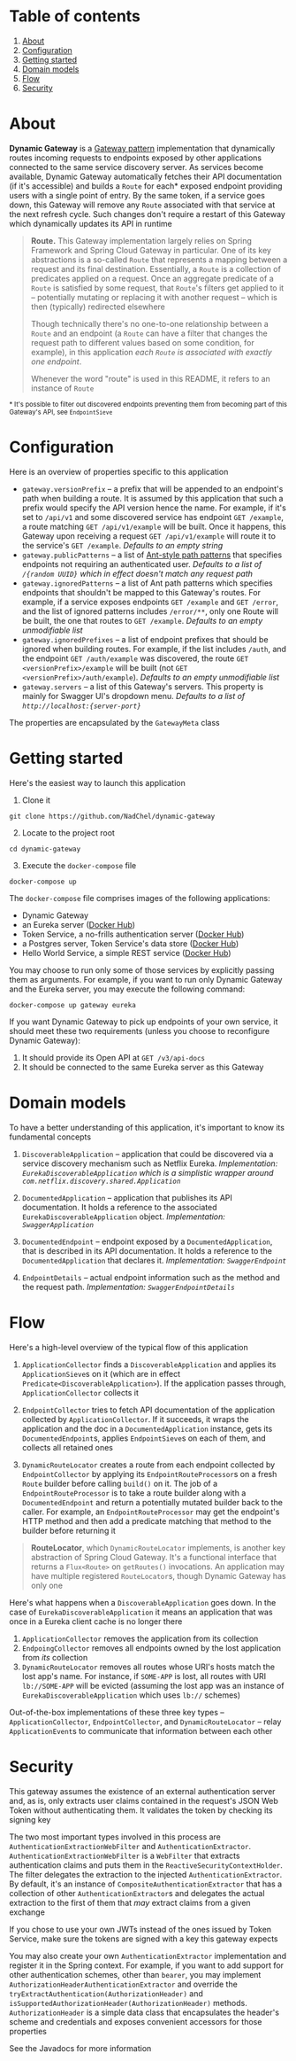 # Table of contents
1. [About](#about)
2. [Configuration](#configuration)
3. [Getting started](#getting-started)
4. [Domain models](#domain-models)
5. [Flow](#flow)
6. [Security](#security)

# About
**Dynamic Gateway** is a [Gateway pattern][] implementation that dynamically routes incoming requests to endpoints exposed by other applications connected to the same service discovery server. As services become available, Dynamic Gateway automatically fetches their API documentation (if it's accessible) and builds a `Route` for each* exposed endpoint providing users with a single point of entry. By the same token, if a service goes down, this Gateway will remove any `Route` associated with that service at the next refresh cycle. Such changes don't require a restart of this Gateway which dynamically updates its API in runtime

> **Route.** This Gateway implementation largely relies on Spring Framework and Spring Cloud Gateway in particular. One of its key abstractions is a so-called `Route` that represents a mapping between a request and its final destination. Essentially, a `Route` is a collection of predicates applied on a request. Once an aggregate predicate of a `Route` is satisfied by some request, that `Route`'s filters get applied to it – potentially mutating or replacing it with another request – which is then (typically) redirected elsewhere
> 
> Though technically there's no one-to-one relationship between a `Route` and an endpoint (a `Route` can have a filter that changes the request path to different values based on some condition, for example), in this application *each `Route` is associated with exactly one endpoint*. 
> 
> Whenever the word "route" is used in this README, it refers to an instance of `Route`

<small>* It's possible to filter out discovered endpoints preventing them from becoming part of this Gateway's API, see `EndpointSieve`</small>

[Gateway pattern]: https://microservices.io/patterns/apigateway.html

# Configuration

Here is an overview of properties specific to this application

* `gateway.versionPrefix` – a prefix that will be appended to an endpoint's path when building a route. It is assumed by this application that such a prefix would specify the API version hence the name. For example, if it's set to `/api/v1` and some discovered service has endpoint `GET /example`, a route matching `GET /api/v1/example` will be built. Once it happens, this Gateway upon receiving a request `GET /api/v1/example` will route it to the service's `GET /example`. *Defaults to an empty string*
* `gateway.publicPatterns` – a list of [Ant-style path patterns][Ant patterns] that specifies endpoints not requiring an authenticated user. *Defaults to a list of `/{random UUID}` which in effect doesn't match any request path*
* `gateway.ignoredPatterns` – a list of Ant path patterns which specifies endpoints that shouldn't be mapped to this Gateway's routes. For example, if a service exposes endpoints `GET /example` and `GET /error`, and the list of ignored patterns includes `/error/**`, only one Route will be built, the one that routes to `GET /example`. *Defaults to an empty unmodifiable list*
* `gateway.ignoredPrefixes` – a list of endpoint prefixes that should be ignored when building routes. For example, if the list includes `/auth`, and the endpoint `GET /auth/example` was discovered, the route `GET <versionPrefix>/example` will be built (not `GET <versionPrefix>/auth/example`). *Defaults to an empty unmodifiable list*
* `gateway.servers` – a list of this Gateway's servers. This property is mainly for Swagger UI's dropdown menu.  *Defaults to a list of `http://localhost:{server-port}`* 

The properties are encapsulated by the `GatewayMeta` class

[Ant patterns]: https://docs.spring.io/spring-framework/docs/3.2.0.RELEASE_to_3.2.1.RELEASE/Spring%20Framework%203.2.1.RELEASE/org/springframework/util/AntPathMatcher.html

<a id="getting-started"></a>
# Getting started

Here's the easiest way to launch this application
1. Clone it
```
git clone https://github.com/NadChel/dynamic-gateway
```
2. Locate to the project root
```
cd dynamic-gateway
```
3. Execute the `docker-compose` file
```
docker-compose up
```

The `docker-compose` file comprises images of the following applications:
* Dynamic Gateway
* an Eureka server ([Docker Hub][eureka])
* Token Service, a no-frills authentication server ([Docker Hub][token-service])
* a Postgres server, Token Service's data store ([Docker Hub][postgres])
* Hello World Service, a simple REST service ([Docker Hub][helloworld-service])

You may choose to run only some of those services by explicitly passing them as arguments. For example, if you want to run only Dynamic Gateway and the Eureka server, you may execute the following command:
```
docker-compose up gateway eureka
```
If you want Dynamic Gateway to pick up endpoints of your own service, it should meet these two requirements (unless you choose to reconfigure Dynamic Gateway):
1. It should provide its Open API at `GET /v3/api-docs`
2. It should be connected to the same Eureka server as this Gateway

[eureka]: https://hub.docker.com/repository/docker/nadchel/eureka-server
[token-service]: https://hub.docker.com/repository/docker/nadchel/token-service
[postgres]: https://hub.docker.com/_/postgres
[helloworld-service]: https://hub.docker.com/repository/docker/nadchel/helloworld-service

# Domain models
To have a better understanding of this application, it's important to know its fundamental concepts

1. `DiscoverableApplication` – application that could be discovered via a service discovery mechanism such as Netflix Eureka. *Implementation: `EurekaDiscoverableApplication` which is a simplistic wrapper around `com.netflix.discovery.shared.Application`*


2. `DocumentedApplication` – application that publishes its API documentation. It holds a reference to the associated `EurekaDiscoverableApplication` object. *Implementation: `SwaggerApplication`*


3. `DocumentedEndpoint` – endpoint exposed by a `DocumentedApplication`, that is described in its API documentation. It holds a reference to the `DocumentedApplication` that declares it. *Implementation: `SwaggerEndpoint`*


4. `EndpointDetails` – actual endpoint information such as the method and the request path. *Implementation: `SwaggerEndpointDetails`*

# Flow

Here's a high-level overview of the typical flow of this application

1. `ApplicationCollector` finds a `DiscoverableApplication` and applies its `ApplicationSieve`s on it (which are in effect `Predicate<DiscoverableApplication>`). If the application passes through, `ApplicationCollector` collects it


2. `EndpointCollector` tries to fetch API documentation of the application collected by `ApplicationCollector`. If it succeeds, it wraps the application and the doc in a `DocumentedApplication` instance, gets its `DocumentedEndpoint`s, applies `EndpointSieve`s on each of them, and collects all retained ones


3. `DynamicRouteLocator` creates a route from each endpoint collected by `EndpointCollector` by applying its `EndpointRouteProcessor`s on a fresh `Route` builder before calling `build()` on it. The job of a `EndpointRouteProcessor` is to take a route builder along with a `DocumentedEndpoint` and return a potentially mutated builder back to the caller. For example, an `EndpointRouteProcessor` may get the endpoint's HTTP method and then add a predicate matching that method to the builder before returning it

> **RouteLocator**, which `DynamicRouteLocator` implements, is another key abstraction of Spring Cloud Gateway. It's a functional interface that returns a `Flux<Route>` on `getRoutes()` invocations. An application may have multiple registered `RouteLocator`s, though Dynamic Gateway has only one

Here's what happens when a `DiscoverableApplication` goes down. In the case of `EurekaDiscoverableApplication` it means an application that was once in a Eureka client cache is no longer there

1. `ApplicationCollector` removes the application from its collection
2. `EndpoingCollector` removes all endpoints owned by the lost application from *its* collection
3. `DynamicRouteLocator` removes all routes whose URI's hosts match the lost app's name. For instance, if `SOME-APP` is lost, all routes with URI `lb://SOME-APP` will be evicted (assuming the lost app was an instance of `EurekaDiscoverableApplication` which uses `lb://` schemes)

Out-of-the-box implementations of these three key types – `ApplicationCollector`, `EndpointCollector`, and `DynamicRouteLocator` – relay `ApplicationEvent`s to communicate that information between each other

# Security

This gateway assumes the existence of an external authentication server and, as is, only extracts user claims contained in the request's JSON Web Token without authenticating them. It validates the token by checking its signing key

The two most important types involved in this process are `AuthenticationExtractionWebFilter` and `AuthenticationExtractor`. `AuthenticationExtractionWebFilter` is a `WebFilter` that extracts authentication claims and puts them in the `ReactiveSecurityContextHolder`. The filter delegates the extraction to the injected `AuthenticationExtractor`. By default, it's an instance of `CompositeAuthenticationExtractor` that has a collection of other `AuthenticationExtractor`s and delegates the actual extraction to the first of them that *may* extract claims from a given exchange

If you chose to use your own JWTs instead of the ones issued by Token Service, make sure the tokens are signed with a key this gateway expects

You may also create your own `AuthenticationExtractor` implementation and register it in the Spring context. For example, if you want to add support for other authentication schemes, other than `bearer`, you may implement `AuthorizationHeaderAuthenticationExtractor` and override the `tryExtractAuthentication(AuthorizationHeader)` and `isSupportedAuthorizationHeader(AuthorizationHeader)` methods. `AuthorizationHeader` is a simple data class that encapsulates the header's scheme and credentials and exposes convenient accessors for those properties

See the Javadocs for more information
